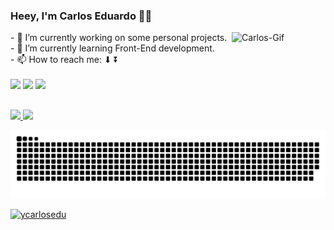### Heey, I'm Carlos Eduardo 🐱‍👤

<img align="right" alt="Carlos-Gif" src="https://media2.giphy.com/media/2DiW4uEOHAMeO1WMCK/giphy.gif?cid=790b7611887f5703341c32a8b07fa447dae3185421e3214d&rid=giphy.gif&ct=g" width=150px>
- 🔭 I’m currently working on some personal projects. <br>
- 🌱 I’m currently learning Front-End development. <br>
- 📫 How to reach me: ⬇ ⏬ <br>
<br>
<div> 
  <a href="https://instagram.com/ycarlosedu" target="_blank"><img src="https://img.shields.io/badge/-Instagram-%23E4405F?style=for-the-badge&logo=instagram&logoColor=white" target="_blank"></a>
  <a href="https://www.linkedin.com/in/silvacarlosoliveira/" target="_blank"><img src="https://img.shields.io/badge/-LinkedIn-%230077B5?style=for-the-badge&logo=linkedin&logoColor=white" target="_blank"></a> 
  <a href = "mailto:silvacarlosoliveira@outlook.com"><img src="https://img.shields.io/badge/Microsoft_Outlook-0078D4?style=for-the-badge&logo=microsoft-outlook&logoColor=white" target="_blank"></a>
  
</div>
  
##
<div>
  <a href="">
  <img height="180em" src="https://github-readme-stats.vercel.app/api?username=ycarlosedu&show_icons=true&theme=dark&include_all_commits=true&count_private=true"/>
  <img height="180em" src="https://github-readme-stats.vercel.app/api/top-langs/?username=ycarlosedu&layout=compact&langs_count=7&theme=dark"/>
</div>
  
  ![Snake animation](https://github.com/ycarlosedu/ycarlosedu/blob/output/github-contribution-grid-snake.svg)
  
<img src="https://komarev.com/ghpvc/?username=ycarlosedu&color=blue" alt="ycarlosedu" /> 
  

